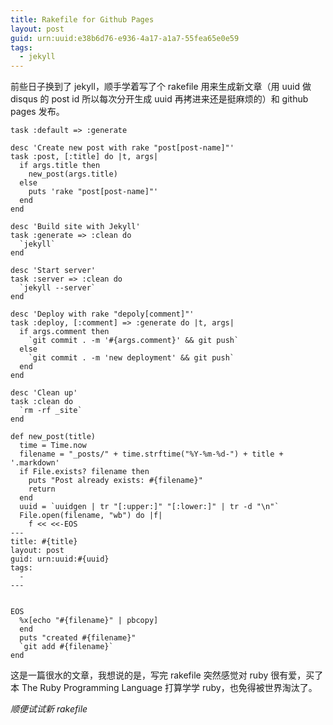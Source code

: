 ```yaml
---
title: Rakefile for Github Pages
layout: post
guid: urn:uuid:e38b6d76-e936-4a17-a1a7-55fea65e0e59
tags:
  - jekyll
---
```


前些日子换到了 jekyll，顺手学着写了个 rakefile 用来生成新文章（用 uuid 做 disqus 的 post id 所以每次分开生成 uuid 再拷进来还是挺麻烦的）和 github pages 发布。

    task :default => :generate

    desc 'Create new post with rake "post[post-name]"'
    task :post, [:title] do |t, args|
      if args.title then
        new_post(args.title)
      else
        puts 'rake "post[post-name]"'
      end
    end

    desc 'Build site with Jekyll'
    task :generate => :clean do
      `jekyll`
    end

    desc 'Start server'
    task :server => :clean do
      `jekyll --server`
    end

    desc 'Deploy with rake "depoly[comment]"'
    task :deploy, [:comment] => :generate do |t, args|
      if args.comment then
        `git commit . -m '#{args.comment}' && git push`
      else
        `git commit . -m 'new deployment' && git push`
      end
    end

    desc 'Clean up'
    task :clean do
      `rm -rf _site`
    end

    def new_post(title)
      time = Time.now
      filename = "_posts/" + time.strftime("%Y-%m-%d-") + title + '.markdown'
      if File.exists? filename then
        puts "Post already exists: #{filename}"
        return
      end
      uuid = `uuidgen | tr "[:upper:]" "[:lower:]" | tr -d "\n"`
      File.open(filename, "wb") do |f|
        f << <<-EOS
    ---
    title: #{title}
    layout: post
    guid: urn:uuid:#{uuid}
    tags:
      - 
    ---


    EOS
      %x[echo "#{filename}" | pbcopy]
      end
      puts "created #{filename}"
      `git add #{filename}`
    end

这是一篇很水的文章，我想说的是，写完 rakefile 突然感觉对 ruby 很有爱，买了本 The Ruby Programming Language 打算学学 ruby，也免得被世界淘汰了。

*顺便试试新 rakefile*
